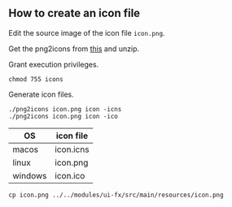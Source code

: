 
## How to create an icon file

Edit the source image of the icon file `icon.png`.

Get the png2icons from [this](https://github.com/idesis-gmbh/png2icons/releases) and unzip.

Grant execution privileges.

```shell
chmod 755 icons
```

Generate icon files.

```shell
./png2icons icon.png icon -icns
./png2icons icon.png icon -ico
```

| OS      | icon file |
|---------|-----------|
| macos   | icon.icns |
| linux   | icon.png  |
| windows | icon.ico  |

```shell
cp icon.png ../../modules/ui-fx/src/main/resources/icon.png
```


